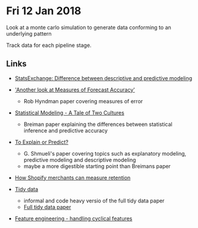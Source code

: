# Fri 12 Jan 2018

Look at a monte carlo simulation to generate data conforming to an underlying pattern

Track data for each pipeline stage.

## Links

- [StatsExchange: Difference between descriptive and predictive modeling](https://stats.stackexchange.com/questions/225277/difference-between-descriptive-and-predictive-modelling)

- ['Another look at Measures of Forecast Accuracy'](http://robjhyndman.com/papers/mase.pdf)
    - Rob Hyndman paper covering measures of error

- [Statistical Modeling - A Tale of Two Cultures](https://projecteuclid.org/download/pdf_1/euclid.ss/1009213726)
    - Breiman paper explaining the differences between statistical inference and predictive accuracy

- [To Explain or Predict?](https://www.stat.berkeley.edu/~aldous/157/Papers/shmueli.pdf)
    - G. Shmueli's paper covering topics such as explanatory modeling, predictive modeling and descriptive modeling
    - maybe a more digestible starting point than Breimans paper

- [How Shopify merchants can measure retention](https://shopifyengineering.myshopify.com/blogs/engineering/how-shopify-merchants-can-measure-retention)

- [Tidy data](https://cran.r-project.org/web/packages/tidyr/vignettes/tidy-data.html)
    - informal and code heavy versio of the full tidy data paper
    - [Full tidy data paper](http://vita.had.co.nz/papers/tidy-data.html)

- [Feature engineering - handling cyclical features](http://blog.davidkaleko.com/feature-engineering-cyclical-features.html)